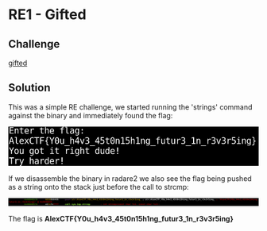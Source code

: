 # RE1 - Gifted

## Challenge
[gifted](gifted)

## Solution
This was a simple RE challenge, we started running the 'strings' command against the binary and immediately found the flag:

![Flag from strings](https://github.com/R3dCr3sc3nt/AlexCTF/blob/master/RE1-Gifted/strings.png)

If we disassemble the binary in radare2 we also see the flag being pushed as a string onto the stack just before the call to strcmp:

![Flag from radare2](https://github.com/R3dCr3sc3nt/AlexCTF/blob/master/RE1-Gifted/radare.png)

The flag is **AlexCTF{Y0u_h4v3_45t0n15h1ng_futur3_1n_r3v3r5ing}**

